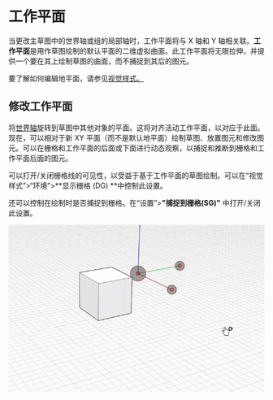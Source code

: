 # 工作平面

当更改主草图中的世界轴或组的局部轴时，工作平面将与 X 轴和 Y 轴相关联。**工作平面**是用作草图绘制的默认平面的二维虚拟曲面。此工作平面将无限拉伸，并提供一个要在其上绘制草图的曲面，而不捕捉到其后的图元。

要了解如何编辑地平面，请参见[视觉样式。](../formit-primer/part-i/visual-settings.md)

## 修改工作平面

将[世界轴](world-axes.md)旋转到草图中其他对象的平面。这将对齐活动工作平面，以对应于此面。现在，可以相对于新 XY 平面（而不是默认地平面）绘制草图、放置图元和修改图元。可以在栅格和工作平面的后面或下面进行动态观察，以捕捉和推断到栅格和工作平面后面的图元。

可以打开/关闭栅格线的可见性，以受益于基于工作平面的草图绘制。可以在“视觉样式”>“环境”>**显示栅格 (DG) **中控制此设置。

还可以控制在绘制时是否捕捉到栅格。在“设置”>**"捕捉到栅格(SG)"** 中打开/关闭此设置。

![](../.gitbook/assets/work-plane.gif)


